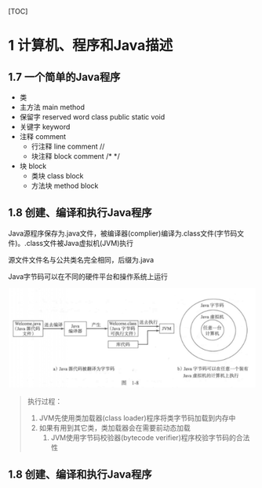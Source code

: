[TOC]

# 1 计算机、程序和Java描述

## 1.7 一个简单的Java程序

-   类
-   主方法 main method
-   保留字 reserved word
    class public static void
-   关键字 keyword
-   注释 comment 
    -   行注释 line comment //
    -   块注释 block comment /* */
-   块 block 
    -   类块 class block
    -   方法块 method block

## 1.8 创建、编译和执行Java程序

Java源程序保存为.java文件，被编译器(complier)编译为.class文件(字节码文件)。.class文件被Java虚拟机(JVM)执行

源文件文件名与公共类名完全相同，后缀为.java

Java字节码可以在不同的硬件平台和操作系统上运行

![image-20200801002432959](1%20%E8%AE%A1%E7%AE%97%E6%9C%BA%E3%80%81%E7%A8%8B%E5%BA%8F%E5%92%8CJava%E6%8F%8F%E8%BF%B0.assets/image-20200801002432959.png)

>   执行过程：
>
>   1.  JVM先使用类加载器(class loader)程序将类字节码加载到内存中
>   2.  如果有用到其它类，类加载器会在需要前动态加载
>       1.  JVM使用字节码校验器(bytecode verifier)程序校验字节码的合法性

## 1.8 创建、编译和执行Java程序

